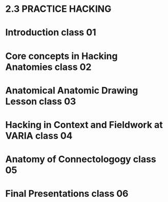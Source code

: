 # 2.3 PRACTICE HACKING

Introduction class 01
======
Core concepts in Hacking Anatomies class 02
======
Anatomical Anatomic Drawing Lesson class 03
======
Hacking in Context and Fieldwork at VARIA class 04
======
Anatomy of Connectologogy class 05
======
Final Presentations class 06
======
